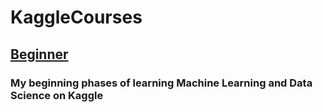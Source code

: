 # KaggleCourses
## [Beginner](https://github.com/bdbeau21/KaggleCourses/tree/main/Beginner)
### My beginning phases of learning Machine Learning and Data Science on Kaggle
